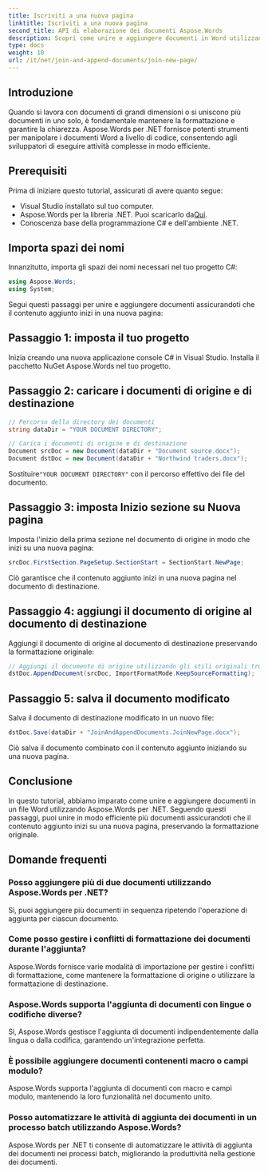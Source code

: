 ```yaml
---
title: Iscriviti a una nuova pagina
linktitle: Iscriviti a una nuova pagina
second_title: API di elaborazione dei documenti Aspose.Words
description: Scopri come unire e aggiungere documenti in Word utilizzando Aspose.Words per .NET. Segui la nostra guida passo passo per un'unione efficiente dei documenti.
type: docs
weight: 10
url: /it/net/join-and-append-documents/join-new-page/
---
```

## Introduzione

Quando si lavora con documenti di grandi dimensioni o si uniscono più documenti in uno solo, è fondamentale mantenere la formattazione e garantire la chiarezza. Aspose.Words per .NET fornisce potenti strumenti per manipolare i documenti Word a livello di codice, consentendo agli sviluppatori di eseguire attività complesse in modo efficiente.

## Prerequisiti

Prima di iniziare questo tutorial, assicurati di avere quanto segue:
- Visual Studio installato sul tuo computer.
-  Aspose.Words per la libreria .NET. Puoi scaricarlo da[Qui](https://releases.aspose.com/words/net/).
- Conoscenza base della programmazione C# e dell'ambiente .NET.

## Importa spazi dei nomi

Innanzitutto, importa gli spazi dei nomi necessari nel tuo progetto C#:

```csharp
using Aspose.Words;
using System;
```

Segui questi passaggi per unire e aggiungere documenti assicurandoti che il contenuto aggiunto inizi in una nuova pagina:

## Passaggio 1: imposta il tuo progetto

Inizia creando una nuova applicazione console C# in Visual Studio. Installa il pacchetto NuGet Aspose.Words nel tuo progetto.

## Passaggio 2: caricare i documenti di origine e di destinazione

```csharp
// Percorso della directory dei documenti
string dataDir = "YOUR DOCUMENT DIRECTORY";

// Carica i documenti di origine e di destinazione
Document srcDoc = new Document(dataDir + "Document source.docx");
Document dstDoc = new Document(dataDir + "Northwind traders.docx");
```

 Sostituire`"YOUR DOCUMENT DIRECTORY"` con il percorso effettivo dei file del documento.

## Passaggio 3: imposta Inizio sezione su Nuova pagina

Imposta l'inizio della prima sezione nel documento di origine in modo che inizi su una nuova pagina:

```csharp
srcDoc.FirstSection.PageSetup.SectionStart = SectionStart.NewPage;
```

Ciò garantisce che il contenuto aggiunto inizi in una nuova pagina nel documento di destinazione.

## Passaggio 4: aggiungi il documento di origine al documento di destinazione

Aggiungi il documento di origine al documento di destinazione preservando la formattazione originale:

```csharp
// Aggiungi il documento di origine utilizzando gli stili originali trovati nel documento di origine.
dstDoc.AppendDocument(srcDoc, ImportFormatMode.KeepSourceFormatting);
```

## Passaggio 5: salva il documento modificato

Salva il documento di destinazione modificato in un nuovo file:

```csharp
dstDoc.Save(dataDir + "JoinAndAppendDocuments.JoinNewPage.docx");
```

Ciò salva il documento combinato con il contenuto aggiunto iniziando su una nuova pagina.

## Conclusione

In questo tutorial, abbiamo imparato come unire e aggiungere documenti in un file Word utilizzando Aspose.Words per .NET. Seguendo questi passaggi, puoi unire in modo efficiente più documenti assicurandoti che il contenuto aggiunto inizi su una nuova pagina, preservando la formattazione originale.

## Domande frequenti

### Posso aggiungere più di due documenti utilizzando Aspose.Words per .NET?
Sì, puoi aggiungere più documenti in sequenza ripetendo l'operazione di aggiunta per ciascun documento.

### Come posso gestire i conflitti di formattazione dei documenti durante l'aggiunta?
Aspose.Words fornisce varie modalità di importazione per gestire i conflitti di formattazione, come mantenere la formattazione di origine o utilizzare la formattazione di destinazione.

### Aspose.Words supporta l'aggiunta di documenti con lingue o codifiche diverse?
Sì, Aspose.Words gestisce l'aggiunta di documenti indipendentemente dalla lingua o dalla codifica, garantendo un'integrazione perfetta.

### È possibile aggiungere documenti contenenti macro o campi modulo?
Aspose.Words supporta l'aggiunta di documenti con macro e campi modulo, mantenendo la loro funzionalità nel documento unito.

### Posso automatizzare le attività di aggiunta dei documenti in un processo batch utilizzando Aspose.Words?
Aspose.Words per .NET ti consente di automatizzare le attività di aggiunta dei documenti nei processi batch, migliorando la produttività nella gestione dei documenti.